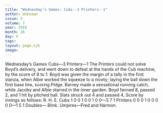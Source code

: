 ```yaml
---
title: "Wednesday’s Games: Cubs--3 Printers--1"
author: Unknown
issue: 5
volume: 7
year: 1916
month: 26
day: V
tags:
layout: page.njk
image:
---
```

Wednesday’s Games    Cubs—3 Printers—1       The Printers could not solve Boyd’s delivery, and went down to defeat at the hands of the Cub machine, by the score of 8 to 1.       Boyd was given the margin of a tally in the first stanza, when Albie worked the squeeze to a nicety; laying the ball down the first base line, scoring Pidge.       Barney made a sensational running catch, while Jacoby and Albie starred in the inner garden.       Boyd fanned 8, passed 2, and 1 hit by pitched ball. Slats struck out 4 and passed 4,       Score by innings as follows:       R. H. E. Cubs 1 0 0 1 0 0 1 0 0—3 7 1 Printers 0 0 0 1 0 0 0 0 0—1 5 1       Doubles— Blink.       Umpires—Fred and Harmon.   

